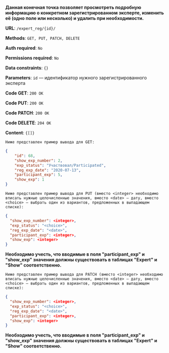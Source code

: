 **Данная конечная точка позволяет просмотреть подробную информацию о конкретном зарегистрированном эксперте, изменить её (одно поле или несколько) и удалить при необходимости.**

**URL**: `/expert_reg/{id}/`

**Methods**: `GET, PUT, PATCH, DELETE`

**Auth required**: `No`

**Permissions required**: `No`

**Data constraints**: `{}`

**Parameters**: `id` — идентификатор нужного зарегистрированного эксперта

**Code GET**: `200 OK`

**Code PUT**: `200 OK`

**Code PATCH**: `200 OK`

**Code DELETE**: `204 OK`

**Content**: `{[]}`

`Ниже представлен пример вывода для GET:`

``` json
{
    "id": 68,
    "show_exp_number": 2,
    "exp_status": "Участвовал/Participated",
    "reg_exp_date": "2020-07-13",
    "participant_exp": 5,
    "show_exp": 1
}
```

`Ниже представлен пример вывода для PUT (вместо <integer> необходимо вписать нужные целочисленные значения, вместо <date> — дату, вместо <choice> — выбрать один из вариантов, предложенных в выпадающем списке):`

``` json
{
  "show_exp_number": <integer>,
  "exp_status": "<choice>",
  "reg_exp_date": "<date>",
  "participant_exp": <integer>,
  "show_exp": <integer>
}
```

**Необходимо учесть, что вводимые в поля "participant_exp" и "show_exp" значения должны существовать в таблицах "Expert" и "Show" соответственно.** 

`Ниже представлен пример вывода для PATCH (вместо <integer> необходимо вписать нужные целочисленные значения, вместо <date> — дату, вместо <choice> — выбрать один из вариантов, предложенных в выпадающем списке):`

``` json
{
  "show_exp_number": <integer>,
  "exp_status": "<choice>",
  "reg_exp_date": "<date>",
  "participant_exp": <integer>,
  "show_exp": <integer>
}
```

**Необходимо учесть, что вводимые в поля "participant_exp" и "show_exp" значения должны существовать в таблицах "Expert" и "Show" соответственно.** 